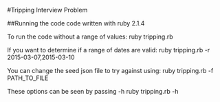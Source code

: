 #Tripping Interview Problem

##Running the code
	code written with ruby 2.1.4

To run the code without a range of values:
	ruby tripping.rb

If you want to determine if a range of dates are valid:
	ruby tripping.rb -r 2015-03-07,2015-03-10

You can change the seed json file to try against using:
	ruby tripping.rb -f PATH_TO_FILE

These options can be seen by passing -h
	ruby tripping.rb -h


